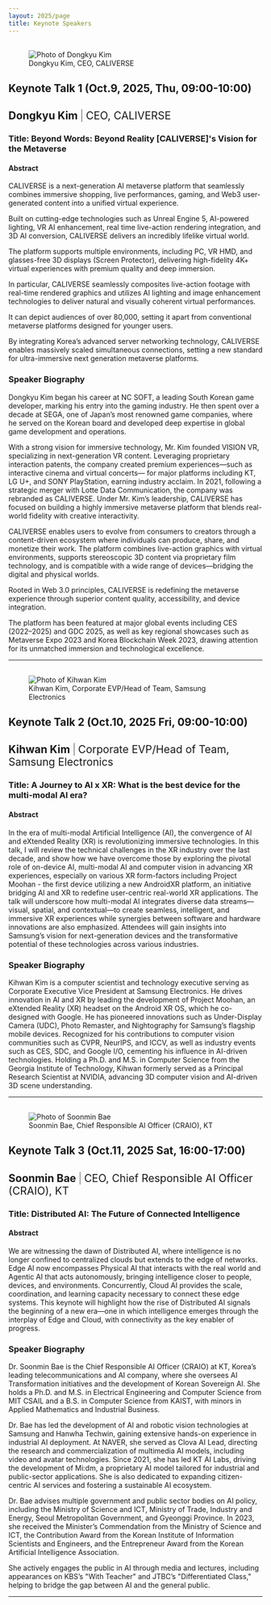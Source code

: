 ```yaml
---
layout: 2025/page
title: Keynote Speakers
---
```


<!-- markdownlint-disable MD033 -->
<figure class="img-float-left" style="margin-top: 30px;">
 <img src="/2025/program/keynote-speakers/images/DongkyuKim.jpg" alt="Photo of Dongkyu Kim" />
 <figcaption>Dongkyu Kim, CEO, CALIVERSE</figcaption>
</figure>
<h2>Keynote Talk 1 (Oct.9, 2025, Thu, 09:00-10:00)</h2>
<h2>Dongkyu Kim <span style="font-weight: 200">|</span> <span style="font-weight: 400">CEO, CALIVERSE</span></h2>
<!-- markdownlint-enable MD033 -->

### **Title:** Beyond Words: Beyond Reality [CALIVERSE]'s Vision for the Metaverse

#### Abstract

CALIVERSE is a next-generation AI metaverse platform that seamlessly combines immersive shopping, live performances, gaming, and Web3 user-generated content into a unified virtual experience.

Built on cutting-edge technologies such as Unreal Engine 5, AI-powered lighting, VR AI enhancement, real time live-action rendering integration, and 3D AI conversion, CALIVERSE delivers an incredibly lifelike virtual world.

The platform supports multiple environments, including PC, VR HMD, and glasses-free 3D displays (Screen Protector), delivering high-fidelity 4K+ virtual experiences with premium quality and deep immersion.

In particular, CALIVERSE seamlessly composites live-action footage with real-time rendered graphics and utilizes AI lighting and image enhancement technologies to deliver natural and visually coherent virtual performances.

It can depict audiences of over 80,000, setting it apart from conventional metaverse platforms designed for younger users.

By integrating Korea’s advanced server networking technology, CALIVERSE enables massively scaled simultaneous connections, setting a new standard for ultra-immersive next generation metaverse platforms.

### Speaker Biography

Dongkyu Kim began his career at NC SOFT, a leading South Korean game developer, marking his entry into the gaming industry. He then spent over a decade at SEGA, one of Japan’s most renowned game companies, where he served on the Korean board and developed deep expertise in global game development and operations.

With a strong vision for immersive technology, Mr. Kim founded VISION VR, specializing in next-generation VR content. Leveraging proprietary interaction patents, the company created premium experiences—such as interactive cinema and virtual concerts— for major platforms including KT, LG U+, and SONY PlayStation, earning industry acclaim. In 2021, following a strategic merger with Lotte Data Communication, the company was rebranded as CALIVERSE. Under Mr. Kim’s leadership, CALIVERSE has focused on building a highly immersive metaverse platform that blends real-world fidelity with creative interactivity.

CALIVERSE enables users to evolve from consumers to creators through a content-driven ecosystem where individuals can produce, share, and monetize their work. The platform combines live-action graphics with virtual environments, supports stereoscopic 3D content via proprietary film technology, and is compatible with a wide range of devices—bridging the digital and physical worlds.

Rooted in Web 3.0 principles, CALIVERSE is redefining the metaverse experience through superior content quality, accessibility, and device integration.

The platform has been featured at major global events including CES (2022–2025) and GDC 2025, as well as key regional showcases such as Metaverse Expo 2023 and Korea Blockchain Week 2023, drawing attention for its unmatched immersion and technological excellence.

---

<!-- markdownlint-disable MD033 -->
<figure class="img-float-left" style="margin-top: 30px;">
 <img src="/2025/program/keynote-speakers/images/Kihwan-Kim.jpg" alt="Photo of Kihwan Kim" />
 <figcaption>Kihwan Kim, Corporate EVP/Head of Team, Samsung Electronics</figcaption>
</figure>
<h2>Keynote Talk 2 (Oct.10, 2025 Fri, 09:00-10:00)</h2>
<h2>Kihwan Kim <span style="font-weight: 200">|</span> <span style="font-weight: 400">Corporate EVP/Head of Team, Samsung Electronics</span></h2>
<!-- markdownlint-enable MD033 -->

### **Title:** A Journey to AI x XR: What is the best device for the multi-modal AI era?

#### Abstract

In the era of multi-modal Artificial Intelligence (AI), the convergence of AI and eXtended Reality (XR) is revolutionizing immersive technologies. In this talk, I will review the technical challenges in the XR industry over the last decade, and show how we have overcome those by exploring the pivotal role of on-device AI, multi-modal AI and computer vision in advancing XR experiences, especially on various XR form-factors including Project Moohan - the first device utilizing a new AndroidXR platform, an initiative bridging AI and XR to redefine user-centric real-world XR applications. 
The talk will underscore how multi-modal AI integrates diverse data streams—visual, spatial, and contextual—to create seamless, intelligent, and immersive XR experiences while synergies between software and hardware innovations are also emphasized. Attendees will gain insights into Samsung’s vision for next-generation devices and the transformative potential of these technologies across various industries.


### Speaker Biography

Kihwan Kim is a computer scientist and technology executive serving as Corporate Executive Vice President at Samsung Electronics. He drives innovation in AI and XR by leading the development of Project Moohan, an eXtended Reality (XR) headset on the Android XR OS, which he co-designed with Google. He has pioneered innovations such as Under-Display Camera (UDC), Photo Remaster, and Nightography for Samsung’s flagship mobile devices. Recognized for his contributions to computer vision communities such as CVPR, NeurIPS, and ICCV, as well as industry events such as CES, SDC, and Google I/O, cementing his influence in AI-driven technologies. Holding a Ph.D. and M.S. in Computer Science from the Georgia Institute of Technology, Kihwan formerly served as a Principal Research Scientist at NVIDIA, advancing 3D computer vision and AI-driven 3D scene understanding.

---

<!-- markdownlint-disable MD033 -->
<figure class="img-float-left" style="margin-top: 30px;">
 <img src="/2025/program/keynote-speakers/images/SoonminBae.jpg" alt="Photo of Soonmin Bae" />
 <figcaption>Soonmin Bae, Chief Responsible AI Officer (CRAIO), KT</figcaption>
</figure>
<h2>Keynote Talk 3 (Oct.11, 2025 Sat, 16:00-17:00)</h2>
<h2>Soonmin Bae <span style="font-weight: 200">|</span> <span style="font-weight: 400">CEO, Chief Responsible AI Officer (CRAIO), KT</span></h2>
<!-- markdownlint-enable MD033 -->

### **Title:** Distributed AI: The Future of Connected Intelligence

#### Abstract

We are witnessing the dawn of Distributed AI, where intelligence is no longer confined to centralized clouds but extends to the edge of networks. Edge AI now encompasses Physical AI that interacts with the real world and Agentic AI that acts autonomously, bringing intelligence closer to people, devices, and environments. Concurrently, Cloud AI provides the scale, coordination, and learning capacity necessary to connect these edge systems. This keynote will highlight how the rise of Distributed AI signals the beginning of a new era—one in which intelligence emerges through the interplay of Edge and Cloud, with connectivity as the key enabler of progress.

### Speaker Biography

Dr. Soonmin Bae is the Chief Responsible AI Officer (CRAIO) at KT, Korea’s leading telecommunications and AI company, where she oversees AI Transformation initiatives and the development of Korean Sovereign AI. She holds a Ph.D. and M.S. in Electrical Engineering and Computer Science from MIT CSAIL and a B.S. in Computer Science from KAIST, with minors in Applied Mathematics and Industrial Business.

Dr. Bae has led the development of AI and robotic vision technologies at Samsung and Hanwha Techwin, gaining extensive hands-on experience in industrial AI deployment. At NAVER, she served as Clova AI Lead, directing the research and commercialization of multimedia AI models, including video and avatar technologies. Since 2021, she has led KT AI Labs, driving the development of Mi:dm, a proprietary AI model tailored for industrial and public-sector applications. She is also dedicated to expanding citizen-centric AI services and fostering a sustainable AI ecosystem.

Dr. Bae advises multiple government and public sector bodies on AI policy, including the Ministry of Science and ICT, Ministry of Trade, Industry and Energy, Seoul Metropolitan Government, and Gyeonggi Province. In 2023, she received the Minister’s Commendation from the Ministry of Science and ICT, the Contribution Award from the Korean Institute of Information Scientists and Engineers, and the Entrepreneur Award from the Korean Artificial Intelligence Association.

She actively engages the public in AI through media and lectures, including appearances on KBS’s "With Teacher" and JTBC’s "Differentiated Class," helping to bridge the gap between AI and the general public.

---
